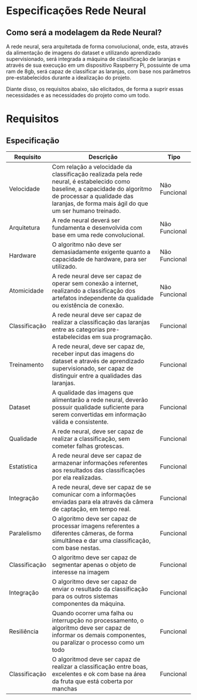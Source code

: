 # Especificações Rede Neural


## Como será a modelagem da Rede Neural?

A rede neural, sera arquitetada de forma convolucional, onde, esta, através da alimentação de imagens do dataset e utilizando aprendizado supervisionado, será integrada a máquina de classificação de laranjas e através de sua execução em um dispositivo Raspberry Pi, possuinte de uma ram de 8gb, será capaz de classificar as laranjas, com base nos parâmetros pre-estabelecidos durante a idealização do projeto. 

Diante disso, os requisitos abaixo, são elicitados, de forma a suprir essas necessidades e as necessidades do projeto como um todo.


# Requisitos 

## Especificação 
| Requisito| Descrição | Tipo |
| -- | -- | -- |
|Velocidade|Com relação a velocidade da classificação realizada pela rede neural, é estabelecido como baseline, a capacidade do algoritmo de processar a qualidade das laranjas, de forma mais ágil do que um ser humano treinado.|Não Funcional|
|Arquitetura|A rede neural deverá ser fundamenta e desenvolvida com base em uma rede convolucional.|Não Funcional|
|Hardware|O algoritmo não deve ser demasiadamente exigente quanto a capacidade de hardware, para ser utilizado.|Não Funcional|
|Atomicidade|A rede neural deve ser capaz de operar sem conexão a internet, realizando a classificação dos artefatos independente da qualidade ou existência de conexão.|Não Funcional|
|Classificação|A rede neural deve ser capaz de realizar a classificação das laranjas entre as categorias pre-estabelecidas em sua programação.|Funcional|
|Treinamento|A rede neural, deve ser capaz de, receber input das imagens do dataset e através de aprendizado supervisionado, ser capaz de distinguir entre a qualidades das laranjas.|Funcional|
|Dataset|A qualidade das imagens que alimentarão a rede neural, deverão possuir qualidade suficiente para serem convertidas em informação válida e consistente.|Funcional|
|Qualidade|A rede neural, deve ser capaz de realizar a classificação, sem cometer falhas grotescas.|Funcional|
|Estatística|A rede neural deve ser capaz de armazenar informações referentes aos resultados das classificações por ela realizadas.|Funcional|
|Integração|A rede neural, deve ser capaz de se comunicar com a informações enviadas para ela através da câmera de captação, em tempo real.|Funcional|
|Paralelismo|O algoritmo deve ser capaz de processar imagens referentes a diferentes câmeras, de forma simultânea e dar uma classificação, com base nestas.|Funcional|
|Classificação|O algoritmo deve ser capaz de segmentar apenas o objeto de interesse na imagem|Funcional|
|Integração|O algoritmo deve ser capaz de enviar o resultado da classificação para os outros sistemas componentes da máquina.|Funcional|
|Resiliência|Quando ocorrer uma falha ou interrupção no processamento, o algoritmo deve ser capaz de informar os demais componentes, ou paralizar o processo como um todo|Funcional|
|Classificação|O algoritmod deve ser capaz de realizar a classificação entre boas, excelentes e ok com base na área da fruta que está coberta por manchas|Funcional|